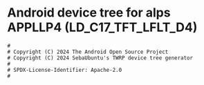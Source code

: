 # Android device tree for alps APPLLP4 (LD_C17_TFT_LFLT_D4)

```
#
# Copyright (C) 2024 The Android Open Source Project
# Copyright (C) 2024 SebaUbuntu's TWRP device tree generator
#
# SPDX-License-Identifier: Apache-2.0
#
```
